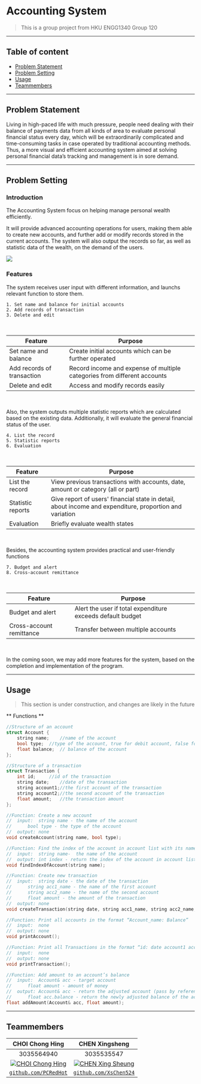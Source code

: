 # Accounting System

> This is a group project from HKU ENGG1340 Group 120

---

## Table of content

- [Problem Statement](#problem-statement)
- [Problem Setting](#problem-setting)
- [Usage](#usage)
- [Teammembers](#teammembers)

---

## Problem Statement

Living in high-paced life with much pressure, people need dealing with their balance of payments data from all kinds of area to evaluate personal financial status every day, which will be extraordinarily complicated and time-consuming tasks in case operated by traditional accounting methods. Thus, a more visual and efficient accounting system aimed at solving personal financial data’s tracking and management is in sore demand.

---

## Problem Setting


### Introduction


The Accounting System focus on helping manage personal wealth efficiently.

It will provide advanced accounting operations for users, making them able to create new accounts, and further add or modify records stored in the current accounts. The system will also output the records so far, as well as statistic data of the wealth, on the demand of the users. 

![](https://img.shields.io/badge/Language-C++-brightgreen.svg)


### Features


The system receives user input with different information, and launchs relevant function to store them.

	1. Set name and balance for initial accounts
	2. Add records of transaction
	3. Delete and edit

&nbsp;

Feature | Purpose
------------- | -------------
Set name and balance  | Create initial accounts which can be further operated
Add records of transaction  | Record income and expense of multiple categories from different accounts
Delete and edit | Access and modify records easily

&nbsp;

Also, the system outputs multiple statistic reports which are calculated based on the existing data. Additionally, it will evaluate the general financial status of the user.

	4. List the record
	5. Statistic reports
	6. Evaluation

&nbsp;

Feature | Purpose
------ | ------
List the record | View previous transactions with accounts, date, amount or category (all or part)
Statistic reports | Give report of users' financial state in detail, about income and expenditure, proportion and variation
Evaluation | Briefly evaluate wealth states

&nbsp;

Besides, the accounting system provides practical and user-friendly functions

	7. Budget and alert
	8. Cross-account remittance

&nbsp;

Feature | Purpose
------ | ------
Budget and alert | Alert the user if total expenditure exceeds default budget
Cross-account remittance | Transfer between multiple accounts

&nbsp;

In the coming soon, we may add more features for the system, based on the completion and implementation of the program.

---

## Usage

> This section is under construction, and changes are likely in the future

** Functions **
```C++
//Structure of an account
struct Account {
 	string name; 	//name of the account
 	bool type; 	//type of the account, true for debit account, false for credit account
 	float balance; 	// balance of the account
};

//Structure of a transaction
struct Transaction {
 	int id;		//id of the transaction
	string date;	//date of the transaction
	string account1;//the first account of the transaction
	string account2;//the second account of the transaction
	float amount;	//the transaction amount
};

//Function: Create a new account
//	input: 	string name - the name of the account
//		bool type - the type of the account
//	output:	none
void createAccount(string name, bool type);

//Function: Find the index of the account in account list with its name
//	input:	string name-  the name of the account
//	output:	int index - return the index of the account in account list
void findIndexOfAccount(string name);

//Function: Create new transaction
//	input:	string date - the date of the transaction
//		string acc1_name - the name of the first account
//		string acc2_name - the name of the second account
//		float amount - the amount of the transaction
//	output:	none
void createTransaction(string date, string acc1_name, string acc2_name, float amount);

//Function: Print all accounts in the format “Account_name: Balance”
//	input:	none
//	output:	none
void printAccount();

//Function: Print all Transactions in the format “id: date account1 account2 amount”
//	input:	none
//	output:	none
void printTransaction();

//Function: Add amount to an account’s balance
//	input:	Account& acc - target account
//		float amount - amount of money
//	output:	Account& acc - return the adjusted account (pass by reference)
//		float acc.balance - return the newly adjusted balance of the account
float addAmount(Account& acc, float amount);
```

---

## Teammembers

| **CHOI Chong Hing** | **CHEN Xingsheng** | 
| :---: |:---:|
| 3035564940 | 3035535547 |
| [![CHOI Chong Hing](https://i.imgur.com/elZNX0z.jpg)](https://github.com/PCRedHot)    | [![CHEN Xing Sheung](https://i.imgur.com/xasWEFT.jpg)](https://github.com/XsChen524) | 
| <a href="https://github.com/PCRedHot" target="_blank">`github.com/PCRedHot`</a> | <a href="https://github.com/XsChen524" target="_blank">`github.com/XsChen524`</a> | 
